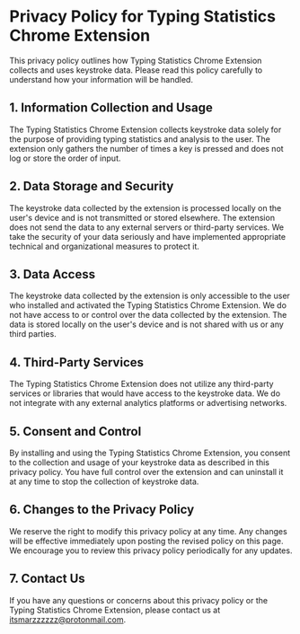 # Privacy Policy for Typing Statistics Chrome Extension

This privacy policy outlines how Typing Statistics Chrome Extension collects and uses keystroke data. Please read this policy carefully to understand how your information will be handled.

## 1. Information Collection and Usage

The Typing Statistics Chrome Extension collects keystroke data solely for the purpose of providing typing statistics and analysis to the user. The extension only gathers the number of times a key is pressed and does not log or store the order of input.

## 2. Data Storage and Security

The keystroke data collected by the extension is processed locally on the user's device and is not transmitted or stored elsewhere. The extension does not send the data to any external servers or third-party services. We take the security of your data seriously and have implemented appropriate technical and organizational measures to protect it.

## 3. Data Access

The keystroke data collected by the extension is only accessible to the user who installed and activated the Typing Statistics Chrome Extension. We do not have access to or control over the data collected by the extension. The data is stored locally on the user's device and is not shared with us or any third parties.

## 4. Third-Party Services

The Typing Statistics Chrome Extension does not utilize any third-party services or libraries that would have access to the keystroke data. We do not integrate with any external analytics platforms or advertising networks.

## 5. Consent and Control

By installing and using the Typing Statistics Chrome Extension, you consent to the collection and usage of your keystroke data as described in this privacy policy. You have full control over the extension and can uninstall it at any time to stop the collection of keystroke data.

## 6. Changes to the Privacy Policy

We reserve the right to modify this privacy policy at any time. Any changes will be effective immediately upon posting the revised policy on this page. We encourage you to review this privacy policy periodically for any updates.

## 7. Contact Us

If you have any questions or concerns about this privacy policy or the Typing Statistics Chrome Extension, please contact us at [itsmarzzzzzz@protonmail.com](mailto:itsmarzzzzzz@protonmail.com).
